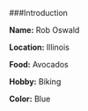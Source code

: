 ###Introduction

**Name:** Rob Oswald

**Location:** Illinois

**Food:** Avocados

**Hobby:** Biking

**Color:** Blue
